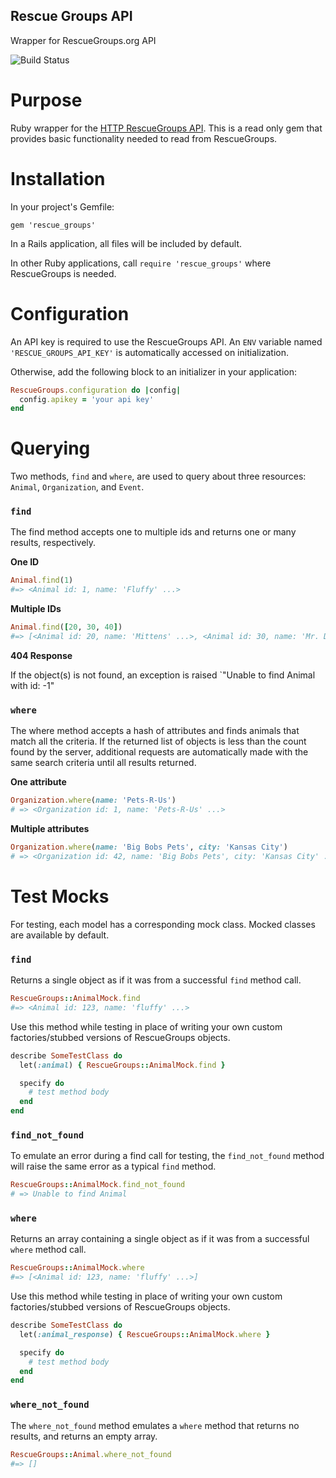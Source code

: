 ## Rescue Groups API

Wrapper for RescueGroups.org API

![Build Status](https://travis-ci.org/yez/rescue_groups.svg?branch=master)

# Purpose

Ruby wrapper for the [HTTP RescueGroups API](https://userguide.rescuegroups.org/display/APIDG/HTTP+API). This is a read only gem that provides basic functionality needed to read from RescueGroups.

# Installation

In your project's Gemfile:

`gem 'rescue_groups'`

In a Rails application, all files will be included by default.

In other Ruby applications, call `require 'rescue_groups'` where RescueGroups is needed.

# Configuration

An API key is required to use the RescueGroups API. An `ENV` variable named `'RESCUE_GROUPS_API_KEY'` is automatically accessed on initialization.

Otherwise, add the following block to an initializer in your application:

```ruby
RescueGroups.configuration do |config|
  config.apikey = 'your api key'
end
```

# Querying

Two methods, `find` and `where`, are used to query about three resources: `Animal`, `Organization`, and `Event`.

### `find`

The find method accepts one to multiple ids and returns one or many results, respectively.

**One ID**

```ruby
Animal.find(1)
#=> <Animal id: 1, name: 'Fluffy' ...>
```

**Multiple IDs**

```ruby
Animal.find([20, 30, 40])
#=> [<Animal id: 20, name: 'Mittens' ...>, <Animal id: 30, name: 'Mr. Doom' ...>, <Animal id: 40, name: 'CatDog' ...>]
```

**404 Response**

If the object(s) is not found, an exception is raised `"Unable to find Animal with id: -1"

### `where`

The where method accepts a hash of attributes and finds animals that match all the criteria. If the returned list of objects is less than the count found by the server, additional requests are automatically made with the same search criteria until all results returned.

**One attribute**

```ruby
Organization.where(name: 'Pets-R-Us')
# => <Organization id: 1, name: 'Pets-R-Us' ...>
```

**Multiple attributes**

```ruby
Organization.where(name: 'Big Bobs Pets', city: 'Kansas City')
# => <Organization id: 42, name: 'Big Bobs Pets', city: 'Kansas City' ...>
```

# Test Mocks

For testing, each model has a corresponding mock class. Mocked classes are available by default.

### `find`

Returns a single object as if it was from a successful `find` method call.

```ruby
RescueGroups::AnimalMock.find
#=> <Animal id: 123, name: 'fluffy' ...>
```

Use this method while testing in place of writing your own custom factories/stubbed versions of RescueGroups objects.

```ruby
describe SomeTestClass do
  let(:animal) { RescueGroups::AnimalMock.find }

  specify do
    # test method body
  end
end
```

### `find_not_found`

To emulate an error during a find call for testing, the `find_not_found` method will raise the same error as a typical `find` method.

```ruby
RescueGroups::AnimalMock.find_not_found
# => Unable to find Animal
```

### `where`

Returns an array containing a single object as if it was from a successful `where` method call.

```ruby
RescueGroups::AnimalMock.where
#=> [<Animal id: 123, name: 'fluffy' ...>]
```

Use this method while testing in place of writing your own custom factories/stubbed versions of RescueGroups objects.

```ruby
describe SomeTestClass do
  let(:animal_response) { RescueGroups::AnimalMock.where }

  specify do
    # test method body
  end
end
```

### `where_not_found`

The `where_not_found` method emulates a `where` method that returns no results, and returns an empty array.

```ruby
RescueGroups::Animal.where_not_found
#=> []
```

